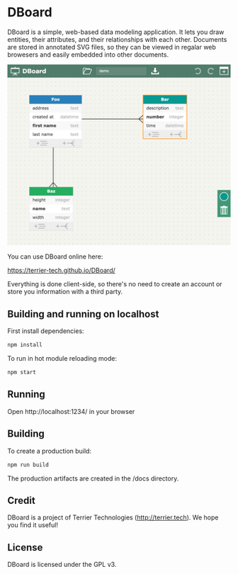 # DBoard

DBoard is a simple, web-based data modeling application.
It lets you draw entities, their attributes, and their relationships with each other.
Documents are stored in annotated SVG files, so they can be viewed in regalar web browesers and easily embedded into other documents.

![screenshot](https://github.com/Terrier-Tech/DBoard/raw/master/src/resources/png/screenshot.png)

You can use DBoard online here:

https://terrier-tech.github.io/DBoard/

Everything is done client-side, so there's no need to create an account or store you information with a third party. 


## Building and running on localhost

First install dependencies:

```sh
npm install
```

To run in hot module reloading mode:

```sh
npm start
```


## Running

Open http://localhost:1234/ in your browser


## Building 

To create a production build:

```sh
npm run build
```

The production artifacts are created in the /docs directory. 


## Credit

DBoard is a project of Terrier Technologies (http://terrier.tech).
We hope you find it useful!


## License

DBoard is licensed under the GPL v3.



